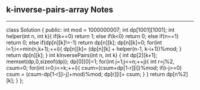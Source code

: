 <h2>k-inverse-pairs-array Notes</h2><hr>class Solution {
public:
    int mod = 1000000007;
    int dp[1001][1001];
    int helper(int n, int k){
        if(k==0) return 1;
        else if(k<0) return 0;
        else if(n==1) return 0;
        else if(dp[n][k]!=-1) return dp[n][k];
        dp[n][k]=0;
        for(int i=1;i<=min(n,k+1);++i){
            dp[n][k]= (dp[n][k] + helper(n-1, k-i+1))%mod;
        }
        return dp[n][k];
    }
    int kInversePairs(int n, int k) {
        int dp[2][k+1];
        memset(dp,0,sizeof(dp));
        dp[0][0]=1;
        for(int j=1;j<=n;++j){
            int r=j%2, csum=0;
            for(int i=0;i<=k;++i){
                csum=(csum+dp[1-r][i])%mod;
                if(i-j>=0) csum = (csum-dp[1-r][i-j]+mod)%mod;
                dp[r][i]= csum;
            }
        } 
        return dp[n%2][k];
    }
};